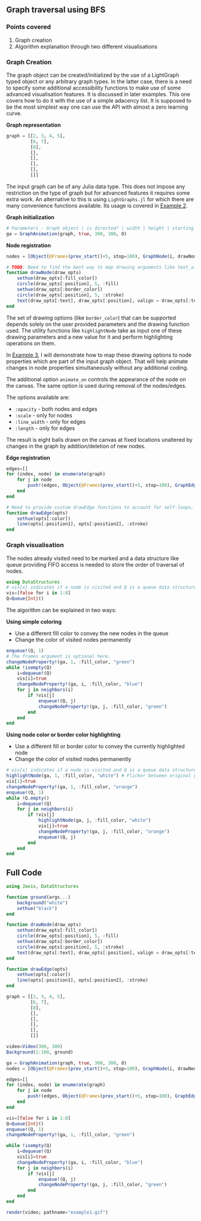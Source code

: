 ## Graph traversal using BFS

### Points covered
1. Graph creation
2. Algorithm explanation through two different visualisations

### Graph Creation

The graph object can be created/initialized by the use of a LightGraph typed object or any arbitrary graph types. In the latter case, there is a need to specify some additional accessibility functions to make use of some advanced visualisation features. It is discussed in later examples. This one covers how to do it with the use of a simple adacency list. It is supposed to be the most simplest way one can use the API with almost a zero learning curve.

**Graph representation**
```julia
graph = [[2, 3, 4, 5],
         [6, 7],
         [8],
         [],
         [],
         [],
         [],
         []]
```
The input graph can be of any Julia data type. This does not impose any restriction on the type of graph but for advanced features it requires some extra work. An alternative to this is using `LightGraphs.jl` for which there are many convenience functions available. Its usage is covered in [Example 2](example2.md).

**Graph initialization**
```julia
# Parameters - Graph object | is directed? | width | height | starting position
ga = GraphAnimation(graph, true, 300, 300, O)
```

**Node registration**
```julia
nodes = [Object(@Frames(prev_start()+5, stop=100), GraphNode(i, drawNode; animate_on=:scale, fill_color="yellow", border_color="black", text=string(i), text_valign=:middle, text_halign=:center)) for i in range(1, 8; step=1)]

# TODO: Need to find the best way to map drawing arguments like text_align (specified before) into the drawing function. Using a dictionary, seems a good idea.
function drawNode(draw_opts)
    sethue(draw_opts[:fill_color])
    circle(draw_opts[:position], 5, :fill)
    sethue(draw_opts[:border_color])
    circle(draw_opts[:position], 5, :stroke)
    text(draw_opts[:text], draw_opts[:position], valign = draw_opts[:text_valign], halign = draw_opts[:text_halign])
end
```
The set of drawing options (like `border_color`) that can be supported depends solely on the user provided parameters and the drawing function used. The utility functions like `highlightNode` take as input one of these drawing parameters and a new value for it and perform highlighting operations on them.

In [Example 3](example3.md), I will demonstrate how to map these drawing options to node properties which are part of the input graph object. That will help animate changes in node properties simultaneously without any additional coding.

The additional option `animate_on` controls the appearance of the node on the canvas. The same option is used during removal of the nodes/edges.

The options available are:
* `:opacity` - both nodes and edges
* `:scale` - only for nodes
* `:line_width` - only for edges
* `:length` - only for edges

The result is eight balls drawn on the canvas at fixed locations unaltered by changes in the graph by addition/deletion of new nodes.

**Edge registration**

```julia
edges=[]
for (index, node) in enumerate(graph)
    for j in node
        push!(edges, Object(@Frames(prev_start()+5, stop=100), GraphEdge(index, j[1], drawEdge; animate_on=:length, color="black")))
    end
end

# Need to provide custom drawEdge functions to account for self-loops, curved edges etc.
function drawEdge(opts)
    sethue(opts[:color])
    line(opts[:position1], opts[:position2], :stroke)
end
```

### Graph visualisation

The nodes already visited need to be marked and a data structure like queue providing FIFO access is needed to store the order of traversal of nodes.
```julia
using DataStructures
# vis[x] indicates if a node is visited and Q is a queue data structure
vis=[false for i in 1:8]
Q=Queue{Int}()
```

The algorithm can be explained in two ways:

**Using simple coloring**
* Use a different fill color to convey the new nodes in the queue
* Change the color of visited nodes permanently

```julia
enqueue!(Q, 1)
# The frames argument is optional here.
changeNodeProperty!(ga, 1, :fill_color, "green")
while !isempty(Q)
    i=dequeue!(Q)
    vis[i]=true
    changeNodeProperty!(ga, i, :fill_color, "blue")
    for j in neighbors(i)
        if !vis[j]
            enqueue!(Q, j)
            changeNodeProperty!(ga, j, :fill_color, "green")
        end
    end
end
```

**Using node color or border color highlighting**
* Use a different fill or border color to convey the currently highlighted node
* Change the color of visited nodes permanently

```julia
# vis[x] indicates if a node is visited and Q is a queue data structure
highlightNode(ga, 1, :fill_color, "white") # Flicker between original yellow and white color for some default number of frames
vis[1]=true
changeNodeProperty!(ga, 1, :fill_color, "orange")
enqueue!(Q, 1)
while !Q.empty()
    i=dequeue!(Q)
    for j in neighbors(i)
        if !vis[j]
            highlightNode(ga, j, :fill_color, "white")
            vis[j]=true
            changeNodeProperty!(ga, j, :fill_color, "orange")
            enqueue!(Q, j)
        end
    end
end
```

## Full Code

```julia
using Javis, DataStructures

function ground(args...) 
    background("white")
    sethue("black")
end

function drawNode(draw_opts)
    sethue(draw_opts[:fill_color])
    circle(draw_opts[:position], 5, :fill)
    sethue(draw_opts[:border_color])
    circle(draw_opts[:position], 5, :stroke)
    text(draw_opts[:text], draw_opts[:position], valign = draw_opts[:text_valign], halign = draw_opts[:text_halign])
end

function drawEdge(opts)
    sethue(opts[:color])
    line(opts[:position1], opts[:position2], :stroke)
end

graph = [[2, 3, 4, 5],
         [6, 7],
         [8],
         [],
         [],
         [],
         [],
         []]

video=Video(300, 300)
Background(1:100, ground)

ga = GraphAnimation(graph, true, 300, 300, O)
nodes = [Object(@Frames(prev_start()+5, stop=100), GraphNode(i, drawNode; animate_on=:scale, fill_color="yellow", border_color="black", text=string(i), text_valign=:middle, text_halign=:center)) for i in range(1, 8; step=1)]

edges=[]
for (index, node) in enumerate(graph)
    for j in node
        push!(edges, Object(@Frames(prev_start()+5, stop=100), GraphEdge(index, j[1], drawEdge; animate_on=:length, color="black")))
    end
end

vis=[false for i in 1:8]
Q=Queue{Int}()
enqueue!(Q, 1)
changeNodeProperty!(ga, 1, :fill_color, "green")

while !isempty(Q)
    i=dequeue!(Q)
    vis[i]=true
    changeNodeProperty!(ga, i, :fill_color, "blue")
    for j in neighbors(i)
        if !vis[j]
            enqueue!(Q, j)
            changeNodeProperty!(ga, j, :fill_color, "green")
        end
    end
end

render(video; pathname="example1.gif")
```
